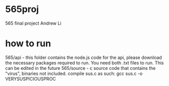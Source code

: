 # 565proj
565 final project Andrew Li

# how to run
565/api - this folder contains the node.js code for the api, please download the necessary packages required to run. You need both .txt files to run. This can be edited in the future
565/source - c source code that contains the "virus", binaries not included.
compile sus.c as such: gcc sus.c -o VERYSUSPICIOUSPROC
